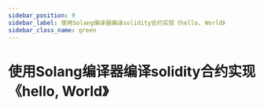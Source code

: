 ```yaml
---
sidebar_position: 9
sidebar_label: 使用Solang编译器编译solidity合约实现《hello, World》
sidebar_class_name: green
---
```


# 使用Solang编译器编译solidity合约实现《hello, World》
